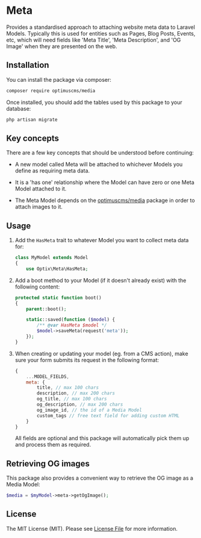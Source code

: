 # Meta

Provides a standardised approach to attaching website meta data to Laravel Models. Typically this is used for entities 
such as Pages, Blog Posts, Events, etc, which will need fields like 'Meta Title', 'Meta Description', and 'OG Image' 
when they are presented on the web.

## Installation

You can install the package via composer:

```bash
composer require optimuscms/media
```

Once installed, you should add the tables used by this package to your database:

```bash
php artisan migrate
```

## Key concepts

There are a few key concepts that should be understood before continuing:

* A new model called Meta will be attached to whichever Models you define as requiring meta data.

* It is a 'has one' relationship where the Model can have zero or one Meta Model attached to it.

* The Meta Model depends on the [optimuscms/media](https://github.com/optimuscms/media) package in order to attach images to it.

## Usage

1. Add the `HasMeta` trait to whatever Model you want to collect meta data for:

    ```php
    class MyModel extends Model
    {
        use Optix\Meta\HasMeta;
    ```

1. Add a boot method to your Model (if it doesn't already exist) with the following content:

    ```php
    protected static function boot()
    {
        parent::boot();
    
        static::saved(function ($model) {
            /** @var HasMeta $model */
            $model->saveMeta(request('meta'));
        });
    }
    ```

1. When creating or updating your model (eg. from a CMS action), make sure your form submits its request in the following format:

    ```javascript
    {
        ...MODEL_FIELDS,
        meta: {
            title, // max 100 chars
            description, // max 200 chars
            og_title, // max 100 chars
            og_description, // max 200 chars
            og_image_id, // the id of a Media Model
            custom_tags // free text field for adding custom HTML
        }
    }
    ``` 
   
   All fields are optional and this package will automatically pick them up and process them as required.


## Retrieving OG images

This package also provides a convenient way to retrieve the OG image as a Media Model:

```php
$media = $myModel->meta->getOgImage();
```

## License

The MIT License (MIT). Please see [License File](LICENSE.md) for more information.
